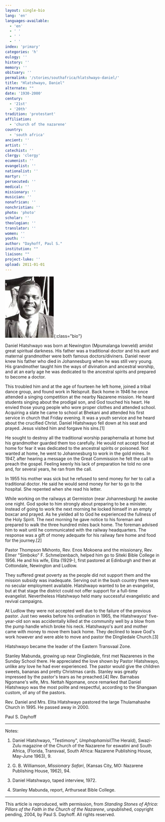 ```yaml
---
layout: single-bio
lang: 'en'
languages-available:
  - 'en'
  - ' '
  - ' '
  - ' '
index: 'primary'
categories: 'h'
eulogy: ''
history: ''
memory: ''
obituary: ''
permalink: '/stories/southafrica/hlatshwayo-daniel/'
title: "Hlatshwayo, Daniel"
alternate: ""
date: '1930-2000'
century:
  - '21st'
  - '20th'
tradition: 'protestant'
affiliation:
  - 'church of the nazarene'
country:
  - 'south africa'
ancient: ''
artist: ''
catechist: ''
clergy: 'clergy'
ecumenist: ''
evangelist: ''
nationalist: ''
martyr: ''
persecuted: ''
medical: ''
missionary: ''
musician: ''
nonafrican: ''
nonchristian: ''
photo: 'photo'
scholar: ''
theologian: ''
translator: ''
women: ''
youth: ''
author: "Dayhoff, Paul S."
institution: ""
liaison: ""
project-luke: ''
upload: 2011-01-01
---
```


![Daniel Hlatshwayo](/images/bio-pics/southafrica/hlatshwayo-daniel/hlatshwayo_daniel.jpg){:class="bio"}

Daniel Hlatshwayo was born at Newington (Mpumalanga lowveld) amidst great spiritual darkness.  His father was a traditional doctor and his aunt and maternal grandmother were both famous doctors/diviners.  Daniel never knew his father who died in Johannesburg when he was still very young.  His grandmother taught him the ways of divination and ancestral worship, and at an early age he was dedicated to the ancestral spirits and prepared to become a doctor.

This troubled him and at the age of fourteen he left home, joined a tribal dance group, and found work in Nelspruit.  Back home in 1946 he once attended a singing competition at the nearby Nazarene mission.  He heard students singing about the prodigal son, and God touched his heart.  He envied those young people who wore proper clothes and attended school.  Acquiring a slate he came to school at Bhekani and attended his first service in church that Friday evening.  It was a youth service and he heard about the crucified Christ.  Daniel Hlatshwayo fell down at his seat and prayed.  Jesus visited him and forgave his sins.[1]

He sought to destroy all the traditional worship paraphernalia at home but his grandmother guarded them too carefully.  He would not accept food at home for fear it was dedicated to the ancestral spirits or poisoned.  Not wanted at home, he went to Johannesburg to work in the gold mines. In 1947, after hearing a message on the Great Commission he felt the call to preach the gospel.  Feeling keenly his lack of preparation he told no one and, for several years, he ran from the call.

In 1955 his mother was sick but he refused to send money for her to call a traditional doctor.  He said he would send money for her to go to the hospital.  She repented when she read his letter.

While working on the railways at Germiston (near Johannesburg) he awoke one night.  God spoke to him strongly about preparing to be a minister.  Instead of going to work the next morning he locked himself in an empty boxcar and prayed.  As he yielded all to God he experienced the fullness of the Holy Spirit.  The next morning he gave notice to his foreman and prepared to walk the three hundred miles back home.  The foreman advised him to wait until he communicated with the railway headquarters.  The response was a gift of money adequate for his railway fare home and food for the journey.[2]

Pastor Thompson Mkhonto, Rev. Enos Mokoena and the missionary, Rev. Elmer "Simboko" F. Schmelzenbach, helped him go to Siteki Bible College in 1956.  He and his wife, Elita (1929-), first pastored at Edinburgh and then at Cottondale, Newington and Ludlow.

They suffered great poverty as the people did not support them and the mission subsidy was inadequate.  Serving out in the bush country there was no secular employment available.  Hlatshwayo wanted to be an evangelist, but at that stage the district could not offer support for a full-time evangelist.  Nevertheless Hlatshwayo held many successful evangelistic and revival campaigns.

At Ludlow they were not accepted well due to the failure of the previous pastor.  Just two weeks before his ordination in 1965, the Hlatshwayos' five-year-old son was accidentally killed at the community well by a blow from the pump handle which broke his neck.  Hlatshwayo's aunt and mother came with money to move them back home.  They declined to leave God's work however and were able to move and pastor the Dingliedale Church.[3]

Hlatshwayo became the leader of the Eastern Transvaal Zone.

Stanley Mabunda, growing up near Dingliedale, first met Nazarenes in the Sunday School there.  He appreciated the love shown by Pastor Hlatshwayo, unlike any love he had ever experienced.  The pastor would give the children sweets, bananas and pretty Christmas cards.  Stanley was greatly impressed by the pastor's tears as he preached.[4] Rev. Barnabas Ngomane's wife, Mrs. Nettah Ngomane, once remarked that Daniel Hlatshwayo was the most polite and respectful, according to the Shangaan custom, of any of the pastors.

Rev. Daniel and Mrs. Elita Hlatshwayo pastored the large Thulamahashe Church in 1995.  He passed away in 2000.

Paul S. Dayhoff

---

Notes:

1. Daniel Hlatshwayo, "Testimony", *Umphaphamisi*(The Herald), Swazi-Zulu magazine of the Church of the Nazarene for eswatini and South Africa, (Florida, Transvaal, South Africa: Nazarene Publishing House, May-June 1963), 9.

2. G. B. Williamson, *Missionary Safari*,  (Kansas City, MO: Nazarene Publishing House, 1962), 94.

3. Daniel Hlatshwayo, taped interview, 1972.

4. Stanley Mabunda, report, Arthurseat Bible College.

---

This article is reproduced, with permission, from *Standing Stones of Africa: Pillars of the Faith in the Church of the Nazarene*, unpublished, copyright pending, 2004, by Paul S. Dayhoff.  All rights reserved.
